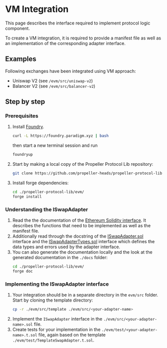 # VM Integration

This page describes the interface required to implement protocol logic component.

To create a VM integration, it is required to provide a manifest file as well as an implementation of the corresponding adapter interface.

## Examples

Following exchanges have been integrated using VM approach:

- Uniswap V2 (see `/evm/src/uniswap-v2`)
- Balancer V2 (see `/evm/src/balancer-v2`)

## Step by step

### Prerequisites

1. Install [Foundry](https://book.getfoundry.sh/getting-started/installation#using-foundryup).
    ```bash
    curl -L https://foundry.paradigm.xyz | bash
    ```
    then start a new terminal session and run
    ```bash
   foundryup
    ```

2. Start by making a local copy of the Propeller Protocol Lib repository:
    ```bash
    git clone https://github.com/propeller-heads/propeller-protocol-lib
    ```

3. Install forge dependencies:
    ```bash
    cd ./propeller-protocol-lib/evm/
    forge install
    ```

### Understanding the ISwapAdapter

1. Read the the documentation of the [Ethereum Solidity interface](ethereum-solidity.md). It describes the functions that need to be implemented as well as the manifest file.
2. Additionally read through the docstring of the [ISwapAdapter.sol](../../../evm/src/interfaces/ISwapAdapter.sol) interface and the [ISwapAdapterTypes.sol](../../../evm/src/interfaces/ISwapAdapterTypes.sol) interface which defines the data types and errors used by the adapter interface.
3. You can also generate the documentation locally and the look at the generated documentation in the `./docs` folder:
   ```bash
   cd ./propeller-protocol-lib/evm/
   forge doc
   ```
### Implementing the ISwapAdapter interface
1. Your integration should be in a separate directory in the `evm/src` folder. Start by cloning the template directory:
   ```bash
   cp -r ./evm/src/template ./evm/src/<your-adapter-name>
   ```
2. Implement the `ISwapAdapter` interface in the `./evm/src/<your-adapter-name>.sol` file.
3. Create tests for your implementation in the `./evm/test/<your-adapter-name>.t.sol` file, again based on the template `./evm/test/TemplateSwapAdapter.t.sol`.

